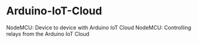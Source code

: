# Arduino-IoT-Cloud
NodeMCU: Device to device with Arduino IoT Cloud
NodeMCU: Controlling relays from the Arduino IoT Cloud
